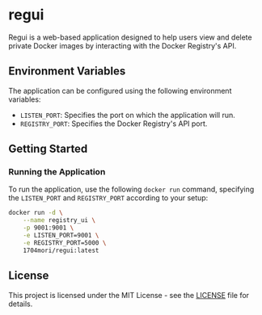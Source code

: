 # regui

Regui is a web-based application designed to help users view and delete private Docker images by interacting with the Docker Registry's API.

## Environment Variables
The application can be configured using the following environment variables:
- `LISTEN_PORT`: Specifies the port on which the application will run.
- `REGISTRY_PORT`: Specifies the Docker Registry's API port.

## Getting Started

### Running the Application
To run the application, use the following `docker run` command, specifying the `LISTEN_PORT` and `REGISTRY_PORT` according to your setup:

```bash
docker run -d \
    --name registry_ui \
    -p 9001:9001 \
    -e LISTEN_PORT=9001 \
    -e REGISTRY_PORT=5000 \
    1704mori/regui:latest
```

## License
This project is licensed under the MIT License - see the [LICENSE](LICENSE) file for details.